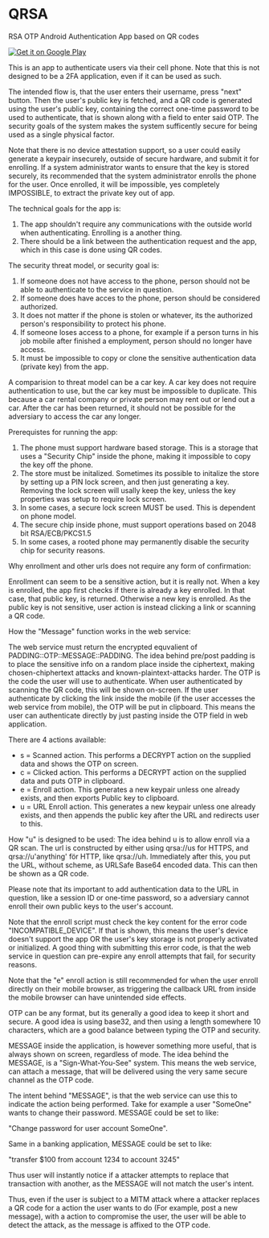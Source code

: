 # QRSA
RSA OTP Android Authentication App based on QR codes

[![Get it on Google Play](https://play.google.com/intl/en_us/badges/images/generic/en_badge_web_generic.png)](https://play.google.com/store/apps/details?id=eu.sebbe.www.qrsa)

This is an app to authenticate users via their cell phone.
Note that this is not designed to be a 2FA application, even if it can be used as such.

The intended flow is, that the user enters their username, press "next" button. Then the user's public key is fetched, and a QR code is generated using the user's public key, containing the correct one-time password to be used to authenticate, that is shown along with a field to enter said OTP.
The security goals of the system makes the system sufficently secure for being used as a single physical factor.

Note that there is no device attestation support, so a user could easily generate a keypair insecurely, outside of secure hardware, and submit it for enrolling.
If a system administrator wants to ensure that the key is stored securely, its recommended that the system administrator enrolls the phone for the user. Once enrolled, it will be impossible, yes completely IMPOSSIBLE, to extract the private key out of app.

The technical goals for the app is:

1. The app shouldn't require any communications with the outside world when authenticating. Enrolling is a another thing.
2. There should be a link between the authentication request and the app, which in this case is done using QR codes.

The security threat model, or security goal is:

1. If someone does not have access to the phone, person should not be able to authenticate to the service in question.
2. If someone does have acces to the phone, person should be considered authorized.
3. It does not matter if the phone is stolen or whatever, its the authorized person's responsibility to protect his phone.
4. If someone loses access to a phone, for example if a person turns in his job mobile after finished a employment, person should no longer have access.
5. It must be impossible to copy or clone the sensitive authentication data (private key) from the app.

A comparision to threat model can be a car key. A car key does not require authentication to use, but the car key must be impossible to duplicate.
This because a car rental company or private person may rent out or lend out a car.
After the car has been returned, it should not be possible for the adversiary to access the car any longer.

Prerequistes for running the app:

1. The phone must support hardware based storage. This is a storage that uses a "Security Chip" inside the phone, making it impossible to copy the key off the phone.
2. The store must be initalized. Sometimes its possible to initalize the store by setting up a PIN lock screen, and then just generating a key. Removing the lock screen will usally keep the key, unless the key properties was setup to require lock screen.
3. In some cases, a secure lock screen MUST be used. This is dependent on phone model.
4. The secure chip inside phone, must support operations based on 2048 bit RSA/ECB/PKCS1.5
5. In some cases, a rooted phone may permanently disable the security chip for security reasons.


Why enrollment and other urls does not require any form of confirmation:

Enrollment can seem to be a sensitive action, but it is really not. When a key is enrolled, the app first checks if there is already a key enrolled. In that case, that public key, is returned. Otherwise a new key is enrolled. As the public key is not sensitive, user action is instead clicking a link or scanning a QR code.

How the "Message" function works in the web service:

The web service must return the encrypted equvalient of PADDING::OTP::MESSAGE::PADDING.
The idea behind pre/post padding is to place the sensitive info on a random place inside the ciphertext, making chosen-chiphertext attacks
and known-plaintext-attacks harder.
The OTP is the code the user will use to authenticate. When user authenticated by scanning the QR code, this will be shown on-screen.
If the user authenticate by clicking the link inside the mobile (if the user accesses the web service from mobile), the OTP will be put in clipboard.
This means the user can authenticate directly by just pasting inside the OTP field in web application.

There are 4 actions available:

- s = Scanned action. This performs a DECRYPT action on the supplied data and shows the OTP on screen.
- c = Clicked action. This performs a DECRYPT action on the supplied data and puts OTP in clipboard.
- e = Enroll action. This generates a new keypair unless one already exists, and then exports Public key to clipboard.
- u = URL Enroll action. This generates a new keypair unless one already exists, and then appends the public key after the URL and redirects user to this.

How "u" is designed to be used:
The idea behind u is to allow enroll via a QR scan. The url is constructed by either using qrsa://us for HTTPS, and qrsa://u'anything' för HTTP, like qrsa://uh. Immediately after this, you put the URL, without scheme, as URLSafe Base64 encoded data.
This can then be shown as a QR code.

Please note that its important to add authentication data to the URL in question, like a session ID or one-time password, so a adversiary cannot enroll their own public keys to the user's account.

Note that the enroll script must check the key content for the error code "INCOMPATIBLE_DEVICE". If that is shown, this means the user's device doesn't support the app OR the user's key storage is not properly activated or initialized. A good thing with submitting this error code, is that the web service in question can pre-expire any enroll attempts that fail, for security reasons.

Note that the "e" enroll action is still recommended for when the user enroll directly on their mobile browser, as triggering the callback URL from inside the mobile browser can have unintended side effects.

OTP can be any format, but its generally a good idea to keep it short and secure. A good idea is using base32,
and then using a length somewhere 10 characters, which are a good balance between typing the OTP and security.

MESSAGE inside the application, is however something more useful, that is always shown on screen, regardless of mode.
The idea behind the MESSAGE, is a "Sign-What-You-See" system.
This means the web service, can attach a message, that will be delivered using the very same secure channel as the OTP code.

The intent behind "MESSAGE", is that the web service can use this to indicate the action being performed.
Take for example a user "SomeOne" wants to change their password.
MESSAGE could be set to like:

"Change password for user account SomeOne".

Same in a banking application, MESSAGE could be set to like:

"transfer $100 from account 1234 to account 3245"

Thus user will instantly notice if a attacker attempts to replace that transaction with another, as the
MESSAGE will not match the user's intent.

Thus, even if the user is subject to a MITM attack where a attacker replaces a QR code for a action the user wants to do (For example, post a new message),
with a action to compromise the user, the user will be able to detect the attack, as the message is affixed to the OTP code.
